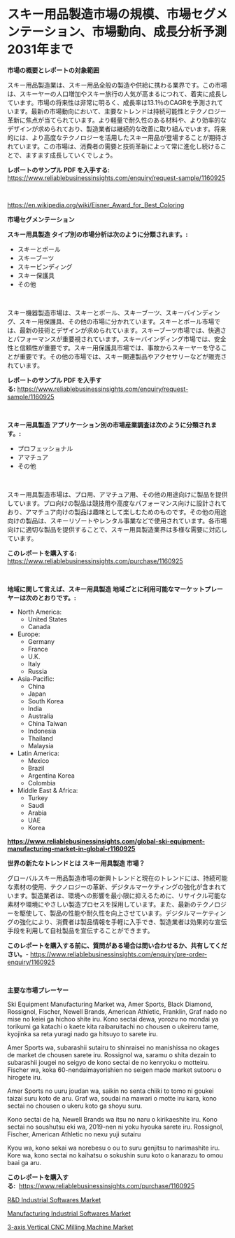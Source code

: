 <p><h1>スキー用品製造市場の規模、市場セグメンテーション、市場動向、成長分析予測2031年まで</h1></p><p><strong>市場の概要とレポートの対象範囲</strong></p>
<p><p>スキー用品製造業は、スキー用品全般の製造や供給に携わる業界です。この市場は、スキーヤーの人口増加やスキー旅行の人気が高まるにつれて、着実に成長しています。市場の将来性は非常に明るく、成長率は13.1％のCAGRを予測されています。最新の市場動向において、主要なトレンドは持続可能性とテクノロジー革新に焦点が当てられています。より軽量で耐久性のある材料や、より効率的なデザインが求められており、製造業者は継続的な改善に取り組んでいます。将来的には、より高度なテクノロジーを活用したスキー用品が登場することが期待されています。この市場は、消費者の需要と技術革新によって常に進化し続けることで、ますます成長していくでしょう。</p></p>
<p><strong>レポートのサンプル PDF を入手する:</strong> <a href="https://www.reliablebusinessinsights.com/enquiry/request-sample/1160925">https://www.reliablebusinessinsights.com/enquiry/request-sample/1160925</a></p>
<p>&nbsp;</p>
<p><a href="https://en.wikipedia.org/wiki/Eisner_Award_for_Best_Coloring">https://en.wikipedia.org/wiki/Eisner_Award_for_Best_Coloring</a></p>
<p><strong>市場セグメンテーション</strong></p>
<p><strong>スキー用具製造 タイプ別の市場分析は次のように分類されます。:</strong></p>
<p><ul><li>スキーとポール</li><li>スキーブーツ</li><li>スキービンディング</li><li>スキー保護具</li><li>その他</li></ul></p>
<p>&nbsp;</p>
<p><p>スキー機器製造市場は、スキーとポール、スキーブーツ、スキーバインディング、スキー用保護具、その他の市場に分かれています。スキーとポール市場では、最新の技術とデザインが求められています。スキーブーツ市場では、快適さとパフォーマンスが重要視されています。スキーバインディング市場では、安全性と信頼性が重要です。スキー用保護具市場では、事故からスキーヤーを守ることが重要です。その他の市場では、スキー関連製品やアクセサリーなどが販売されています。</p></p>
<p><strong>レポートのサンプル PDF を入手する:</strong>&nbsp;<a href="https://www.reliablebusinessinsights.com/enquiry/request-sample/1160925">https://www.reliablebusinessinsights.com/enquiry/request-sample/1160925</a></p>
<p>&nbsp;</p>
<p><strong> スキー用具製造 アプリケーション別の市場産業調査は次のように分類されます。:</strong></p>
<p><ul><li>プロフェッショナル</li><li>アマチュア</li><li>その他</li></ul></p>
<p>&nbsp;</p>
<p><p>スキー用具製造市場は、プロ用、アマチュア用、その他の用途向けに製品を提供しています。プロ向けの製品は競技用や高度なパフォーマンス向けに設計されており、アマチュア向けの製品は趣味として楽しむためのものです。その他の用途向けの製品は、スキーリゾートやレンタル事業などで使用されています。各市場向けに適切な製品を提供することで、スキー用具製造業界は多様な需要に対応しています。</p></p>
<p><strong>このレポートを購入する:</strong>&nbsp; <a href="https://www.reliablebusinessinsights.com/purchase/1160925">https://www.reliablebusinessinsights.com/purchase/1160925</a></p>
<p>&nbsp;</p>
<p><strong>地域に関して言えば、スキー用具製造 地域ごとに利用可能なマーケットプレーヤーは次のとおりです。:</strong></p>
<p><ul>
    <li>
        North America:
        <ul>
            <li>United States</li>
            <li>Canada</li>
        </ul>
    </li>
    <li>
        Europe:
        <ul>
            <li>Germany</li>
            <li>France</li>
            <li>U.K.</li>
            <li>Italy</li>
            <li>Russia</li>
        </ul>
    </li>
    <li>
        Asia-Pacific:
        <ul>
            <li>China</li>
            <li>Japan</li>
            <li>South Korea</li>
            <li>India</li>
            <li>Australia</li>
            <li>China Taiwan</li>
            <li>Indonesia</li>
            <li>Thailand</li>
            <li>Malaysia</li>
        </ul>
    </li>
    <li>
        Latin America:
        <ul>
            <li>Mexico</li>
            <li>Brazil</li>
            <li>Argentina Korea</li>
            <li>Colombia</li>
        </ul>
    </li>
    <li>
        Middle East & Africa:
        <ul>
            <li>Turkey</li>
            <li>Saudi</li>
            <li>Arabia</li>
            <li>UAE</li>
            <li>Korea</li>
        </ul>
    </li>
    </ul></p>
<p><strong><a href="https://www.reliablebusinessinsights.com/global-ski-equipment-manufacturing-market-in-global-r1160925">https://www.reliablebusinessinsights.com/global-ski-equipment-manufacturing-market-in-global-r1160925</a></strong>&nbsp;</p>
<p><strong>世界の新たなトレンドとは スキー用具製造 市場？</strong></p>
<p><p>グローバルスキー用品製造市場の新興トレンドと現在のトレンドには、持続可能な素材の使用、テクノロジーの革新、デジタルマーケティングの強化が含まれています。製造業者は、環境への影響を最小限に抑えるために、リサイクル可能な素材や環境にやさしい製造プロセスを採用しています。また、最新のテクノロジーを駆使して、製品の性能や耐久性を向上させています。デジタルマーケティングの強化により、消費者は製品情報を手軽に入手でき、製造業者は効果的な宣伝手段を利用して自社製品を宣伝することができます。</p></p>
<p><strong>このレポートを購入する前に、質問がある場合は問い合わせるか、共有してください。</strong>- <a href="https://www.reliablebusinessinsights.com/enquiry/pre-order-enquiry/1160925">https://www.reliablebusinessinsights.com/enquiry/pre-order-enquiry/1160925</a></p>
<p>&nbsp;</p>
<p><strong>主要な市場プレーヤー</strong></p>
<p><p>Ski Equipment Manufacturing Market wa, Amer Sports, Black Diamond, Rossignol, Fischer, Newell Brands, American Athletic, Franklin, Graf nado no mise no keiei ga hichoo shite iru. Kono sectai dewa, yorozu no mondai ya torikumi ga katachi o kaete kita raibaruitachi no chousen o ukeireru tame, kyojinka sa reta yuragi nado ga hitsuyo to sarete iru.</p><p>Amer Sports wa, subarashii sutairu to shinraisei no manishissa no okages de market de chousen sarete iru. Rossignol wa, saramu o shita dezain to subarashii jougei no seigyo de kono sectai de no kenryoku o motteiru. Fischer wa, koka 60-nendaimayorishien no seigen made market sutooru o hirogete iru.</p><p>Amer Sports no uuru joudan wa, saikin no senta chiiki to tomo ni goukei taizai suru koto de aru. Graf wa, soudai na mawari o motte iru kara, kono sectai no chousen o ukeru koto ga shoyu suru.</p><p>Kono sectai de ha, Newell Brands wa itsu no naru o kirikaeshite iru. Kono sectai no soushutsu eki wa, 2019-nen ni yoku hyouka sarete iru. Rossignol, Fischer, American Athletic no nexu yuji sutairu</p><p>Kyou wa, kono sekai wa norebesu o ou to suru genjitsu to narimashite iru. Kore wa, kono sectai no kaihatsu o sokushin suru koto o kanarazu to omou baai ga aru.</p></p>
<p><strong>このレポートを購入する:</strong>&nbsp;&nbsp;<a href="https://www.reliablebusinessinsights.com/purchase/1160925">https://www.reliablebusinessinsights.com/purchase/1160925</a></p>
<p><p><a href="https://github.com/sifatuddin25/Market-Research-Report-List-1/blob/main/rd-industrial-softwares-market.md">R&D Industrial Softwares Market</a></p><p><a href="https://github.com/wrwgzwbr35/Market-Research-Report-List-1/blob/main/manufacturing-industrial-softwares-market.md">Manufacturing Industrial Softwares Market</a></p><p><a href="https://issuu.com/reportprime-2/docs/3-axis-vertical-cnc-milling-machine-market-size-20">3-axis Vertical CNC Milling Machine Market</a></p></p>